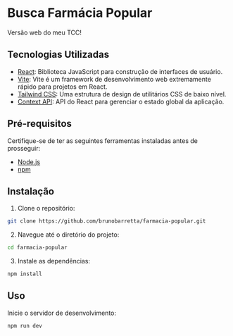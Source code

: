 # Busca Farmácia Popular 

Versão web do meu TCC!


## Tecnologias Utilizadas

- [React](https://reactjs.org/): Biblioteca JavaScript para construção de interfaces de usuário.
- [Vite](https://vitejs.dev/): Vite é um framework de desenvolvimento web extremamente rápido para projetos em React.
- [Tailwind CSS](https://tailwindcss.com/): Uma estrutura de design de utilitários CSS de baixo nível.
- [Context API](https://reactjs.org/docs/context.html): API do React para gerenciar o estado global da aplicação.

## Pré-requisitos

Certifique-se de ter as seguintes ferramentas instaladas antes de prosseguir:

- [Node.js](https://nodejs.org/)
- [npm](https://www.npmjs.com/)

## Instalação

1. Clone o repositório:

```bash
git clone https://github.com/brunobarretta/farmacia-popular.git
```


2. Navegue até o diretório do projeto:

```bash
cd farmacia-popular
```

3. Instale as dependências:

```bash
npm install
```

## Uso

Inicie o servidor de desenvolvimento:

```bash
npm run dev
```
